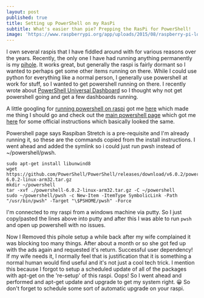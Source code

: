 ```yaml
---
layout: post
published: true
title: Setting up PowerShell on my RasPi
subtitle: What's easier than pie? Prepping the RasPi for PowerShell!
image: 'https://www.raspberrypi.org/app/uploads/2015/08/raspberry-pi-logo.png'
---
```

I own several raspis that I have fiddled around with for various reasons over the years. Recently, the only one I have had running anything permanently is my [pihole](https://pi-hole.net/). It works great, but generally the raspi is fairly dormant so I wanted to perhaps get some other items running on there. While I could use python for everything like a normal person, I generally use powershell at work for stuff, so I wanted to get powershell running on there. I recently wrote about [PowerShell Universal Dashboard](https://www.poshud.com/) so I thought why not get powershell going and get a few dashboards running.

A little googling for [running powershell on raspi](https://www.google.com/search?q=running+powershell+on+raspi&oq=running+powershell+on+raspi&aqs=chrome..69i57.3630j0j7&sourceid=chrome&ie=UTF-8) got me [here](https://blogs.technet.microsoft.com/stefan_stranger/2017/12/28/running-powershell-core-on-raspberry-pi-2/) which made me thing I should go and check out the [main powershell page](https://github.com/PowerShell/PowerShell) which got me [here](https://github.com/PowerShell/PowerShell/blob/master/docs/installation/linux.md#raspbian) for some official instructions which basically looked the same.

Powershell page says Raspiban Stretch is a pre-requisite and I'm already running it, so these are the commands copied from the install instructions. I went ahead and added the symlink so i could just run pwsh instead of ~/powershell/pwsh. 

```shell
sudo apt-get install libunwind8
wget https://github.com/PowerShell/PowerShell/releases/download/v6.0.2/powershell-6.0.2-linux-arm32.tar.gz
mkdir ~/powershell
tar -xvf ./powershell-6.0.2-linux-arm32.tar.gz -C ~/powershell
sudo ~/powershell/pwsh -c New-Item -ItemType SymbolicLink -Path "/usr/bin/pwsh" -Target "\$PSHOME/pwsh" -Force
```

I'm connected to my raspi from a windows machine via putty. So I just copy/pasted the lines above into putty and after this I was able to run `pwsh` and open up powershell with no issues.

Now I Removed this pihole setup a while back after my wife complained it was blocking too many things. After about a month or so she got fed up with the ads again and requested it's return. Successful user dependency! If my wife needs it, I normally feel that is justification that it is something a normal human would find useful and it's not just a cool tech trick. I mention this because I forgot to setup a scheduled update of all of the packages with apt-get on the 're-setup' of this raspi. Oops! So I went ahead and performed and apt-get update and upgrade to get my system right. 😀 So don't forget to schedule some sort of automatic upgrade on your raspi.
